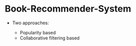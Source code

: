 # Book-Recommender-System

* Two approaches:

  * Popularity based
  * Collaborative filtering based
